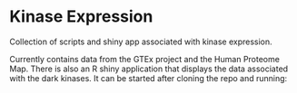 # Kinase Expression

Collection of scripts and shiny app associated with kinase expression.

Currently contains data from the GTEx project and the Human Proteome Map. There is also an R shiny application that displays the data associated with the dark kinases. It can be started after cloning the repo and running:

